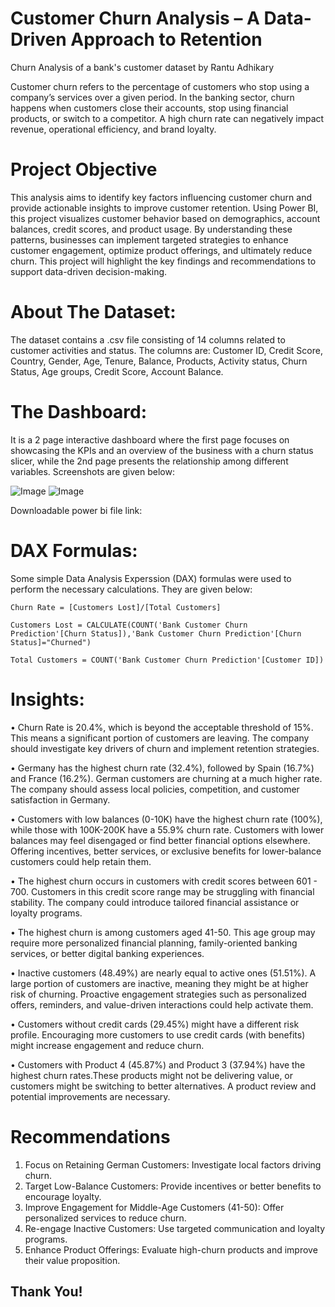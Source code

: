 # Customer Churn Analysis – A Data-Driven Approach to Retention
Churn Analysis of a bank's customer dataset by Rantu Adhikary

Customer churn refers to the percentage of customers who stop using a company’s services over a given period. In the banking sector, churn happens when customers close their accounts, stop using financial products, or switch to a competitor. A high churn rate can negatively impact revenue, operational efficiency, and brand loyalty.

# Project Objective
This analysis aims to identify key factors influencing customer churn and provide actionable insights to improve customer retention. Using Power BI, this project visualizes customer behavior based on demographics, account balances, credit scores, and product usage.
By understanding these patterns, businesses can implement targeted strategies to enhance customer engagement, optimize product offerings, and ultimately reduce churn. This project will highlight the key findings and recommendations to support data-driven decision-making.

# About The Dataset:
The dataset contains a .csv file consisting of 14 columns related to customer activities and status. The columns are: Customer ID, Credit Score, Country, Gender, Age, Tenure, Balance, Products, Activity status, Churn Status, Age groups, Credit Score, Account Balance.

# The Dashboard:

It is a 2 page interactive dashboard where the first page focuses on showcasing the KPIs and an overview of the business with a churn status slicer, while the 2nd page presents the relationship among different variables.  Screenshots are given below: 

![Image](https://github.com/user-attachments/assets/4e8a6f91-0ede-4950-9bf8-76374c112174)
![Image](https://github.com/user-attachments/assets/6cd8cabe-91ce-4bcd-a494-d17ef7d90f02)

Downloadable power bi file link: 

# DAX Formulas: 

Some simple Data Analysis Experssion (DAX) formulas were used to perform the necessary calculations. They are given below:

   ```dax
Churn Rate = [Customers Lost]/[Total Customers]
   ```

   ```dax
Customers Lost = CALCULATE(COUNT('Bank Customer Churn Prediction'[Churn Status]),'Bank Customer Churn Prediction'[Churn Status]="Churned")
  ```

   ```dax
Total Customers = COUNT('Bank Customer Churn Prediction'[Customer ID])
  ```

# Insights:

•	Churn Rate is 20.4%, which is beyond the acceptable threshold of 15%. This means a significant portion of customers are leaving. The company should investigate key drivers of churn and implement retention strategies.

•	Germany has the highest churn rate (32.4%), followed by Spain (16.7%) and France (16.2%). German customers are churning at a much higher rate. The company should assess local policies, competition, and customer satisfaction in Germany.

•	Customers with low balances (0-10K) have the highest churn rate (100%), while those with 100K-200K have a 55.9% churn rate. Customers with lower balances may feel disengaged or find better financial options elsewhere. Offering incentives, better services, or exclusive benefits for lower-balance customers could help retain them.

•	The highest churn occurs in customers with credit scores between 601 - 700. Customers in this credit score range may be struggling with financial stability. The company could introduce tailored financial assistance or loyalty programs.

•	The highest churn is among customers aged 41-50. This age group may require more personalized financial planning, family-oriented banking services, or better digital banking experiences.

•	Inactive customers (48.49%) are nearly equal to active ones (51.51%). A large portion of customers are inactive, meaning they might be at higher risk of churning. Proactive engagement strategies such as personalized offers, reminders, and value-driven interactions could help activate them.

•	Customers without credit cards (29.45%) might have a different risk profile. Encouraging more customers to use credit cards (with benefits) might increase engagement and reduce churn.

•	Customers with Product 4 (45.87%) and Product 3 (37.94%) have the highest churn rates.These products might not be delivering value, or customers might be switching to better alternatives. A product review and potential improvements are necessary.

# Recommendations

1.	Focus on Retaining German Customers: Investigate local factors driving churn.
2.	Target Low-Balance Customers: Provide incentives or better benefits to encourage loyalty.
3.	Improve Engagement for Middle-Age Customers (41-50): Offer personalized services to reduce churn.
4.	Re-engage Inactive Customers: Use targeted communication and loyalty programs.
5.	Enhance Product Offerings: Evaluate high-churn products and improve their value proposition.

## Thank You!

